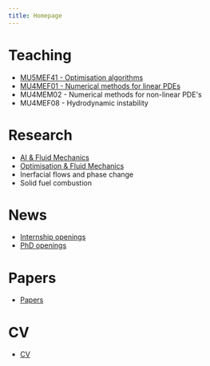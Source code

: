 ```yaml
---
title: Homepage
---
```


# Teaching

* [MU5MEF41 - Optimisation algorithms](MU5MEF41/index.md)
* [MU4MEF01 - Numerical methods for linear PDEs](MU4MEF01/index.md)
* MU4MEM02 - Numerical methods for non-linear PDE's
* MU4MEF08 - Hydrodynamic instability

# Research

* [AI & Fluid Mechanics](AIFM/index.md)
* [Optimisation & Fluid Mechanics](OFM/index.md) 
* Inerfacial flows and phase change
* Solid fuel combustion

# News
* [Internship openings](STAGE/index.md)
* [PhD openings](PHD/index.md)

# Papers 
* [Papers](Papers/index.md)

# CV 
* [CV](CV/index.md)

